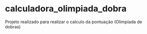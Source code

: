 # calculadora_olimpiada_dobra
Projeto realizado para realizar o calculo da pontuação (Olimpíada de dobras)
